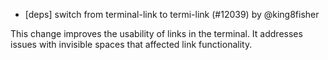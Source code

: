 - [deps] switch from terminal-link to termi-link (#12039) by @king8fisher

This change improves the usability of links in the terminal. It addresses issues with invisible spaces that affected link functionality.
